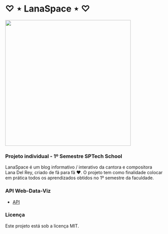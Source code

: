 #  <h1>  ♡ ⋆ LanaSpace ⋆ ♡ </h1> <img src="public\img\cadastro.gif" width="400">

### Projeto individual - 1º Semestre SPTech School

LanaSpace é um blog informativo / interativo da cantora e compositora Lana Del Rey, criado de fã para fã ❤️.
O projeto tem como finalidade colocar em prática todos os aprendizados obtidos no 1º semestre da faculdade.



### API Web-Data-Viz
- [API](https://github.com/BandTec/web-data-viz)



 
 ### Licença
Este projeto está sob a licença MIT.
